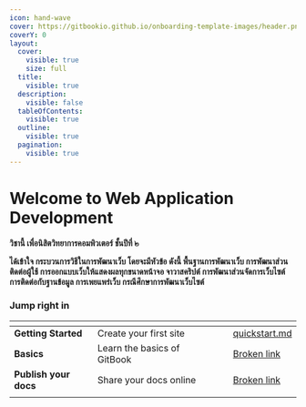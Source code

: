 ```yaml
---
icon: hand-wave
cover: https://gitbookio.github.io/onboarding-template-images/header.png
coverY: 0
layout:
  cover:
    visible: true
    size: full
  title:
    visible: true
  description:
    visible: false
  tableOfContents:
    visible: true
  outline:
    visible: true
  pagination:
    visible: true
---
```


# Welcome to Web Application Development

**วิชานี้ เพื่อนิสิตวิทยาการคอมพิวเตอร์ ชั้นปีที่ ๒**

**ได้เข้าใจ กระบวนการวิธีในการพัฒนาเว็บ โดยจะมีหัวข้อ ดังนี้ พื้นฐานการพัฒนาเว็บ การพัฒนาส่วนติดต่อผู้ใช้ การออกแบบเว็บให้แสดงผลทุกขนาดหน้าจอ จาวาสคริปต์ การพัฒนาส่วนจัดการเว็บไซต์ การติดต่อกับฐานข้อมูล การเพยแพร่เว็บ กรณีศึกษาการพัฒนาเว็บไซต์**



### Jump right in

<table data-view="cards"><thead><tr><th></th><th></th><th data-hidden data-card-cover data-type="files"></th><th data-hidden></th><th data-hidden data-card-target data-type="content-ref"></th></tr></thead><tbody><tr><td><strong>Getting Started</strong></td><td>Create your first site</td><td></td><td></td><td><a href="getting-started/quickstart.md">quickstart.md</a></td></tr><tr><td><strong>Basics</strong></td><td>Learn the basics of GitBook</td><td></td><td></td><td><a href="broken-reference">Broken link</a></td></tr><tr><td><strong>Publish your docs</strong></td><td>Share your docs online</td><td></td><td></td><td><a href="broken-reference">Broken link</a></td></tr><tr><td></td><td></td><td></td><td></td><td></td></tr></tbody></table>
